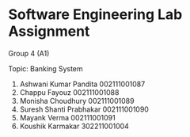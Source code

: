 # Software Engineering Lab Assignment

Group 4 (A1)

Topic: Banking System

1. Ashwani Kumar Pandita        002111001087
2. Chappu Fayouz                002111001088
3. Monisha Choudhury            002111001089
4. Suresh Shanti Prabhakar      002111001090
5. Mayank Verma                 002111001091
6. Koushik Karmakar             302211001004
